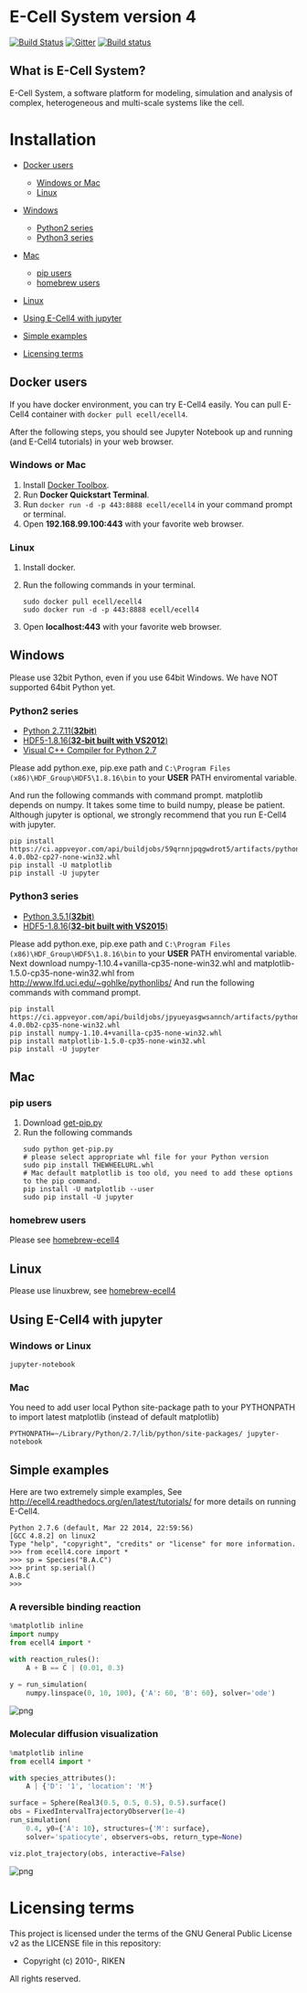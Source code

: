 E-Cell System version 4
=======================

[![Build Status](https://travis-ci.org/ecell/ecell4.svg?branch=develop)](https://travis-ci.org/ecell/ecell4)
[![Gitter](https://badges.gitter.im/Join%20Chat.svg)](https://gitter.im/ecell/ecell4?utm_source=badge&utm_medium=badge&utm_campaign=pr-badge)
[![Build status](https://ci.appveyor.com/api/projects/status/github/ecell/ecell4?svg=true)](https://ci.appveyor.com/project/kaizu/ecell4)

What is E-Cell System?
----------------------

E-Cell System, a software platform for modeling, simulation and analysis of complex, heterogeneous and multi-scale systems like the cell.

Installation
============

- [Docker users](#docker-users)
  - [Windows or Mac](#windows-or-mac)
  - [Linux](#linux)

- [Windows](#windows)
  - [Python2 series](#python2-series)
  - [Python3 series](#python3-series)
  
- [Mac](#mac)
  - [pip users](#pip-users)
  - [homebrew users](#homebrew-users)

- [Linux](#Linux)

- [Using E-Cell4 with jupyter](#using-e-cell4-with-jupyter)

- [Simple examples](#simple-examples)
- [Licensing terms](#licensing-terms)


Docker users
------------

If you have docker environment, you can try E-Cell4 easily.
You can pull E-Cell4 container with `docker pull ecell/ecell4`.

After the following steps, you should see Jupyter Notebook up and running (and E-Cell4 tutorials) in your web browser.

### Windows or Mac

1. Install [Docker Toolbox](https://www.docker.com/toolbox).
2. Run **Docker Quickstart Terminal**.
3. Run `docker run -d -p 443:8888 ecell/ecell4` in your command prompt or terminal.
4. Open **192.168.99.100:443** with your favorite web browser.

### Linux

1. Install docker.
2. Run the following commands in your terminal.

    ```shell
    sudo docker pull ecell/ecell4
    sudo docker run -d -p 443:8888 ecell/ecell4
    ```

3. Open **localhost:443** with your favorite web browser.

Windows
-------

Please use 32bit Python, even if you use 64bit Windows.
We have NOT supported 64bit Python yet.

### Python2 series

- [Python 2.7.11(**32bit**)](https://www.python.org/ftp/python/2.7.11/python-2.7.11.msi)
- [HDF5-1.8.16(**32-bit built with VS2012**)](http://www.hdfgroup.org/ftp/HDF5/current/bin/windows/extra/hdf5-1.8.16-win32-vs2012-shared.zip)
- [Visual C++ Compiler for Python 2.7](http://aka.ms/vcpython27)

Please add python.exe, pip.exe path and `C:\Program Files (x86)\HDF_Group\HDF5\1.8.16\bin` to your **USER** PATH enviromental variable.

And run the following commands with command prompt.
matplotlib depends on numpy. It takes some time to build numpy, please be patient.
Although jupyter is optional, we strongly recommend that you run E-Cell4 with jupyter.

```shell
pip install https://ci.appveyor.com/api/buildjobs/59qrnnjpqgwdrot5/artifacts/python/dist/ecell4-4.0.0b2-cp27-none-win32.whl
pip install -U matplotlib
pip install -U jupyter
```

### Python3 series

- [Python 3.5.1(**32bit**)](https://www.python.org/ftp/python/3.5.1/python-3.5.1.msi)
- [HDF5-1.8.16(**32-bit built with VS2015**)](http://www.hdfgroup.org/ftp/HDF5/current/bin/windows/extra/hdf5-1.8.16-win32-vs2015-shared.zip)

Please add python.exe, pip.exe path and `C:\Program Files (x86)\HDF_Group\HDF5\1.8.16\bin` to your **USER** PATH enviromental variable.
Next download numpy-1.10.4+vanilla-cp35-none-win32.whl and matplotlib-1.5.0-cp35-none-win32.whl from http://www.lfd.uci.edu/~gohlke/pythonlibs/
And run the following commands with command prompt.

```
pip install https://ci.appveyor.com/api/buildjobs/jpyueyasgwsannch/artifacts/python/dist/ecell4-4.0.0b2-cp35-none-win32.whl
pip install numpy-1.10.4+vanilla-cp35-none-win32.whl
pip install matplotlib-1.5.0-cp35-none-win32.whl
pip install -U jupyter
```

Mac
---

### pip users

1. Download [get-pip.py](https://bootstrap.pypa.io/get-pip.py)
2. Run the following commands
    ```shell
    sudo python get-pip.py
    # please select appropriate whl file for your Python version
    sudo pip install THEWHEELURL.whl
    # Mac default matplotlib is too old, you need to add these options to the pip command.
    pip install -U matplotlib --user
    sudo pip install -U jupyter
    ```

### homebrew users
Please see [homebrew-ecell4](https://github.com/ecell/homebrew-ecell4)

Linux
-----
Please use linuxbrew, see [homebrew-ecell4](https://github.com/ecell/homebrew-ecell4)

Using E-Cell4 with jupyter 
--------------------------

### Windows or Linux

```
jupyter-notebook
```

### Mac

You need to add user local Python site-package path to your PYTHONPATH to import latest matplotlib (instead of default matplotlib)
```
PYTHONPATH=~/Library/Python/2.7/lib/python/site-packages/ jupyter-notebook
```


Simple examples
---------------

Here are two extremely simple examples, See http://ecell4.readthedocs.org/en/latest/tutorials/ for more details on running E-Cell4.

```
Python 2.7.6 (default, Mar 22 2014, 22:59:56)
[GCC 4.8.2] on linux2
Type "help", "copyright", "credits" or "license" for more information.
>>> from ecell4.core import *
>>> sp = Species("B.A.C")
>>> print sp.serial()
A.B.C
>>>
```

### A reversible binding reaction

```python
%matplotlib inline
import numpy
from ecell4 import *

with reaction_rules():
    A + B == C | (0.01, 0.3)

y = run_simulation(
    numpy.linspace(0, 10, 100), {'A': 60, 'B': 60}, solver='ode')
```

![png](https://raw.githubusercontent.com/ecell/ecell4/master/docs/images/output_7_0.png)

### Molecular diffusion visualization

```python
%matplotlib inline
from ecell4 import *

with species_attributes():
    A | {'D': '1', 'location': 'M'}

surface = Sphere(Real3(0.5, 0.5, 0.5), 0.5).surface()
obs = FixedIntervalTrajectoryObserver(1e-4)
run_simulation(
    0.4, y0={'A': 10}, structures={'M': surface},
    solver='spatiocyte', observers=obs, return_type=None)

viz.plot_trajectory(obs, interactive=False)
```

![png](https://raw.githubusercontent.com/ecell/ecell4/master/docs/images/hairball.png)

# Licensing terms

This project is licensed under the terms of the GNU General Public License v2
as the LICENSE file in this repository:

- Copyright (c) 2010-, RIKEN

All rights reserved.
